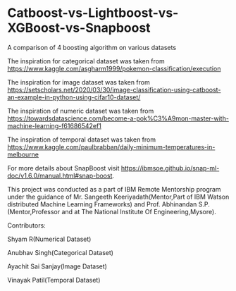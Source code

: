 # Catboost-vs-Lightboost-vs-XGBoost-vs-Snapboost

A comparison of 4 boosting algorithm on various datasets

The inspiration for categorical dataset was taken from https://www.kaggle.com/asgharm1999/pokemon-classification/execution

The inspiration for image dataset was taken from https://setscholars.net/2020/03/30/image-classification-using-catboost-an-example-in-python-using-cifar10-dataset/

The inspiration of numeric dataset was taken from https://towardsdatascience.com/become-a-pok%C3%A9mon-master-with-machine-learning-f61686542ef1

The inspiration of temporal dataset was taken from https://www.kaggle.com/paulbrabban/daily-minimum-temperatures-in-melbourne

For more details about SnapBoost visit https://ibmsoe.github.io/snap-ml-doc/v1.6.0/manual.html#snap-boost.

This project was conducted as a part of IBM Remote Mentorship program under the guidance of Mr. Sangeeth Keeriyadath(Mentor,Part of IBM Watson distributed Machine Learning Frameworks) and Prof. Abhinandan S.P.(Mentor,Professor and at The National Institute Of Engineering,Mysore).

Contributors:

Shyam R(Numerical Dataset)

Anubhav Singh(Categorical Dataset)

Ayachit Sai Sanjay(Image Dataset)

Vinayak Patil(Temporal Dataset)



